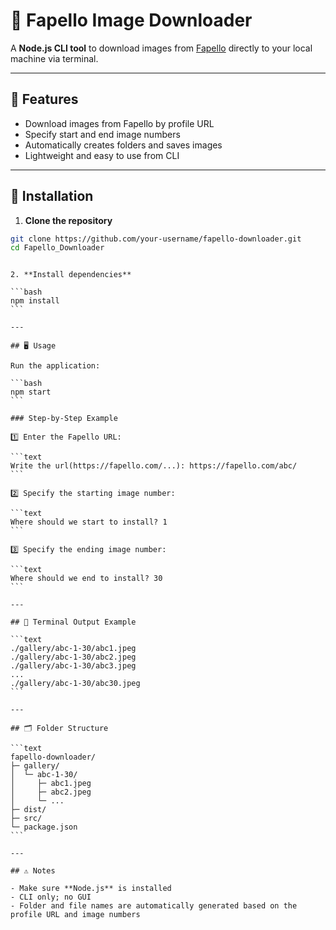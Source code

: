 # 🎯 Fapello Image Downloader

A **Node.js CLI tool** to download images from [Fapello](https://fapello.com/) directly to your local machine via terminal.

---

## 🚀 Features

- Download images from Fapello by profile URL
- Specify start and end image numbers
- Automatically creates folders and saves images
- Lightweight and easy to use from CLI

---

## 💾 Installation

1. **Clone the repository**

```bash
git clone https://github.com/your-username/fapello-downloader.git
cd Fapello_Downloader
```

````

2. **Install dependencies**

```bash
npm install
```

---

## 🖥 Usage

Run the application:

```bash
npm start
```

### Step-by-Step Example

1️⃣ Enter the Fapello URL:

```text
Write the url(https://fapello.com/...): https://fapello.com/abc/
```

2️⃣ Specify the starting image number:

```text
Where should we start to install? 1
```

3️⃣ Specify the ending image number:

```text
Where should we end to install? 30
```

---

## 📂 Terminal Output Example

```text
./gallery/abc-1-30/abc1.jpeg
./gallery/abc-1-30/abc2.jpeg
./gallery/abc-1-30/abc3.jpeg
...
./gallery/abc-1-30/abc30.jpeg
```

---

## 🗂 Folder Structure

```text
fapello-downloader/
├─ gallery/
│  └─ abc-1-30/
│     ├─ abc1.jpeg
│     ├─ abc2.jpeg
│     └─ ...
├─ dist/
├─ src/
└─ package.json
```

---

## ⚠️ Notes

- Make sure **Node.js** is installed
- CLI only; no GUI
- Folder and file names are automatically generated based on the profile URL and image numbers
````
